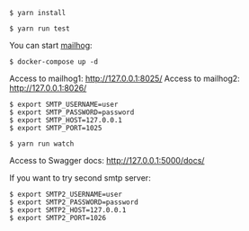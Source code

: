 ```
$ yarn install
```

```
$ yarn run test
```

You can start [mailhog](https://github.com/mailhog/MailHog):

```
$ docker-compose up -d
```

Access to mailhog1: http://127.0.0.1:8025/
Access to mailhog2: http://127.0.0.1:8026/

```
$ export SMTP_USERNAME=user
$ export SMTP_PASSWORD=password
$ export SMTP_HOST=127.0.0.1
$ export SMTP_PORT=1025
```

```
$ yarn run watch
```

Access to Swagger docs: http://127.0.0.1:5000/docs/

If you want to try second smtp server:

```
$ export SMTP2_USERNAME=user
$ export SMTP2_PASSWORD=password
$ export SMTP2_HOST=127.0.0.1
$ export SMTP2_PORT=1026
```